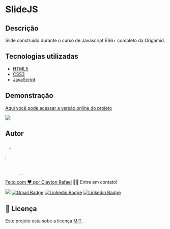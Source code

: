 # SlideJS

## Descrição

Slide construído durante o curso de Javascript ES6+ completo da Origamid.

## Tecnologias utilizadas

- [HTML5](https://www.w3c.br/)
- [CSS3](https://www.w3c.br/)
- [JavaScript](https://developer.mozilla.org/pt-BR/docs/Web/JavaScript)

## Demonstração

[Aqui você pode acessar a versão online do projeto](https://claytonrss.github.io/slide/)

![](slide.gif)

## Autor

<a href="https://claytonrss.github.io/">
 <img style="border-radius: 50%;" src="https://avatars.githubusercontent.com/u/33030911?v=4" width="100px;" alt=""/>
 <br />
 
Feito com ❤️ por <a href="https://claytonrss.github.io/" title="Clayton Rafael">Clayton Rafael</a> 👋🏽 Entre em contato!

[![](https://img.shields.io/badge/WhatsApp-25D366?style=for-the-badge&logo=whatsapp&logoColor=white&link=https://wa.me/5511965280345)](https://wa.me/5511965280345) [![Gmail Badge](https://img.shields.io/badge/Gmail-D14836?style=for-the-badge&logo=gmail&logoColor=white&link=mailtoclayton.rssouza@gmail.com)](mailto:clayton.rssouza@gmail.com) [![Linkedin Badge](https://img.shields.io/badge/LinkedIn-0077B5?style=for-the-badge&logo=linkedin&logoColor=white&link=https://www.linkedin.com/in/clayton-rafael-62b908146/)](https://www.linkedin.com/in/clayton-rafael-62b908146/) [![Linkedin Badge](https://img.shields.io/badge/Instagram-E4405F?style=for-the-badge&logo=instagram&logoColor=white&link=https://www.instagram.com/clayton.rssouza/)](https://www.instagram.com/clayton.rssouza/)

## 📝 Licença

Este projeto esta sobe a licença [MIT](./LICENSE).
